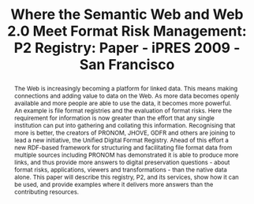 ---
abstract: The Web is increasingly becoming a platform for linked data. This means
  making connections and adding value to data on the Web. As more data becomes openly
  available and more people are able to use the data, it becomes more powerful. An
  example is file format registries and the evaluation of format risks. Here the requirement
  for information is now greater than the effort that any single institution can put
  into gathering and collating this information. Recognising that more is better,
  the creators of PRONOM, JHOVE, GDFR and others are joining to lead a new initiative,
  the Unified Digital Format Registry. Ahead of this effort a new RDF-based framework
  for structuring and facilitating file format data from multiple sources including
  PRONOM has demonstrated it is able to produce more links, and thus provide more
  answers to digital preservation questions - about format risks, applications, viewers
  and transformations - than the native data alone. This paper will describe this
  registry, P2, and its services, show how it can be used, and provide examples where
  it delivers more answers than the contributing resources.
creators:
- Carr, Les
- Tarrant, David
- Hitchcock, Steve
date: null
document_url: https://services.phaidra.univie.ac.at/api/object/o:294053/download
grand_parent: iPRES
institutions: []
keywords:
- san francisco
landing_page_url: https://phaidra.univie.ac.at/o:294053
language: eng
layout: publication
license: CC BY-SA 3.0 AT
notes_url: null
parent: iPRES 2009
presentation_url: null
size: 1236739
source_name: iPRES
title: 'Where the Semantic Web and Web 2.0 Meet Format Risk Management: P2 Registry:
  Paper - iPRES 2009 - San Francisco'
type: paper
year: 2009
---